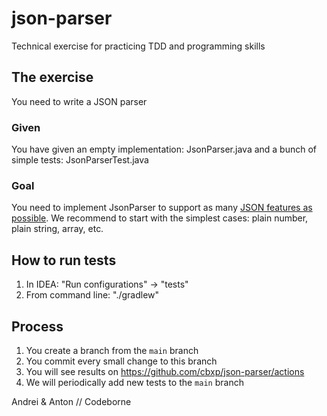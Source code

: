 # json-parser

Technical exercise for practicing TDD and programming skills

## The exercise
You need to write a JSON parser

### Given
You have given an empty implementation: JsonParser.java and a bunch of simple tests: JsonParserTest.java

### Goal
You need to implement JsonParser to support as many [JSON features as possible](https://www.json.org/json-en.html).
We recommend to start with the simplest cases: plain number, plain string, array, etc.

## How to run tests
1. In IDEA: "Run configurations" -> "tests"
2. From command line: "./gradlew"

## Process
1. You create a branch from the `main` branch
2. You commit every small change to this branch
3. You will see results on https://github.com/cbxp/json-parser/actions
4. We will periodically add new tests to the `main` branch



Andrei & Anton
// Codeborne
